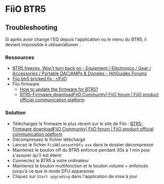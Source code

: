 # FiiO BTR5

## Troubleshooting

Si après avoir changé l'EQ depuis l'application ou le menu du BTR5, il devient impossible à utiliser/allumer :

### Ressources

- [BTR5 freezes, Won't turn back on - Equipment / Electronics / Gear / Accessories / Portable DAC/AMPs & Dongles - HifiGuides Forums](https://forum.hifiguides.com/t/btr5-freezes-wont-turn-back-on/22414/13)
- [Fiio btr5 bricked fix : r/FiiO](https://www.reddit.com/r/FiiO/comments/nvlve6/fiio_btr5_bricked_fix/)
- Fiio firmware 
    - [How to update the firmware for BTR5?](https://www.fiio.com/newsinfo/360000.html)
    - [BTR5-Firmware downloadFiiO Community| FiiO forum | FiiO product official communication platform](https://forum.fiio.com/note/showNoteContent.do?id=202105171730270046788&tid=75)

### Solution


- Téléchargez le firmware le plus récent sur le site de Fiio : [BTR5-Firmware downloadFiiO Community| FiiO forum | FiiO product official communication platform](https://forum.fiio.com/note/showNoteContent.do?id=202105171730270046788&tid=75)
- Décompressez le fichier téléchargé
- Lancez le fichier `FiiOBluetoothDfu.exe` dans le dossier décompressé
- Maintenez le bouton off du BTR5 enfoncé pendant 30s à 1 min pour s'assurer qu'il est éteint
- Connectez le BTR5 à votre ordinateur
- Maintenez le bouton multifonction et le bouton volume + enfoncés jusqu'à ce que le mode DFU apparaisse
- Cliquez sur `Start upgrading` dans l'application de mise à jour
